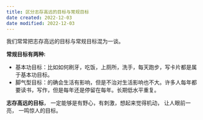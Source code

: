 ```yaml
---
title: 区分志存高远的目标与常规目标
date created: 2022-12-03
date modified: 2022-12-03
---
```


我们常常把志存高远的目标与常规目标混为一谈。 

**常规目标有两种:**

- 基本功目标：比如如何刷牙，吃饭，上厕所，洗手，每天跑步，写卡片都是属于基本功目标。
- 脚气型目标：的确会生活有影响，但是不治对生活影响也不大。许多人每年都要读书，写作，但是每年还是停留在每年。长期低水平重复。 

**志存高远的目标**， 一定能够是有野心，有刺激，想起来觉得机动， 让人眼前一亮， 一鸣惊人的目标。 


